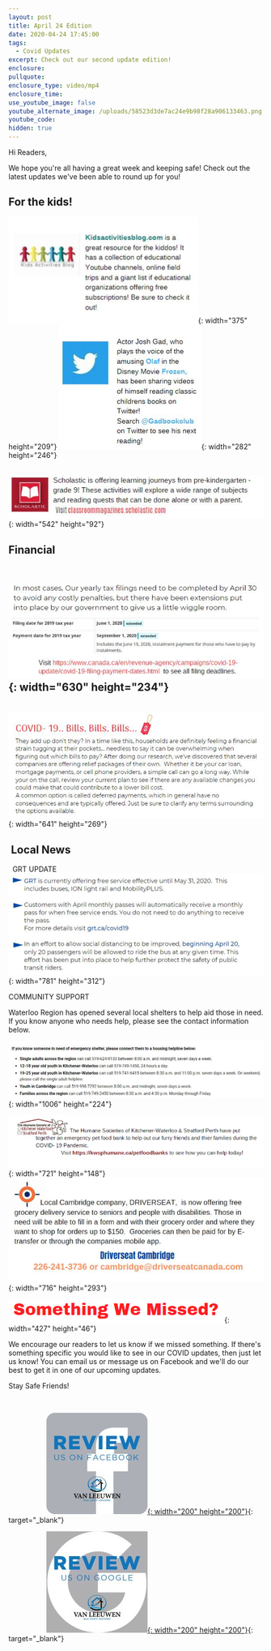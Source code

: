 ```yaml
---
layout: post
title: April 24 Edition
date: 2020-04-24 17:45:00
tags:
  - Covid Updates
excerpt: Check out our second update edition!
enclosure:
pullquote:
enclosure_type: video/mp4
enclosure_time:
use_youtube_image: false
youtube_alternate_image: /uploads/58523d3de7ac24e9b98f28a906133463.png
youtube_code:
hidden: true
---
```


Hi Readers,&nbsp;

We hope you're all having a great week and keeping safe\! Check out the latest updates we've been able to round up for you\!&nbsp;

## For the kids\!&nbsp;

![](/uploads/kab.PNG){: width="375" height="209"}&nbsp;![](/uploads/twitter.JPG){: width="282" height="246"}

&nbsp; &nbsp; &nbsp; &nbsp; &nbsp; &nbsp; &nbsp;![](/uploads/scholastic.JPG){: width="542" height="92"}

## Financial

## &nbsp; &nbsp;![](/uploads/taxes.PNG){: width="630" height="234"}

&nbsp;![](/uploads/bills-png.PNG){: width="641" height="269"}

## &nbsp;Local News &nbsp;

&nbsp; GRT UPDATE![](/uploads/grt.PNG){: width="781" height="312"}

COMMUNITY SUPPORT&nbsp;

Waterloo Region has opened several local shelters to help aid those in need. If you know anyone who needs help, please see the contact information below.&nbsp;

![](/uploads/shelter.PNG){: width="1006" height="224"}

![](/uploads/hs.PNG){: width="721" height="148"}![](/uploads/driverseat.PNG){: width="716" height="293"}

![](/uploads/missed.PNG){: width="427" height="46"}

We encourage our readers to let us know if we missed something. If there's something specific you would like to see in our COVID updates, then just let us know\! You can email us or message us on Facebook and we'll do our best to get it in one of our upcoming updates.&nbsp;

Stay Safe Friends\!&nbsp;

&nbsp;

&nbsp; &nbsp; &nbsp; &nbsp; &nbsp; &nbsp; &nbsp; &nbsp; &nbsp; &nbsp;[![](/uploads/fb-review-1.jpg){: width="200" height="200"}](https://www.facebook.com/pg/jerryvanleeuwenkw/reviews/){: target="_blank"}&nbsp; &nbsp; &nbsp; &nbsp;

&nbsp; &nbsp; &nbsp; &nbsp; &nbsp; &nbsp; &nbsp; &nbsp; &nbsp; &nbsp;[![](/uploads/g-review-1.jpg){: width="200" height="200"}](https://www.google.com/search?q=van+leeuwen+real+estate+google+review&amp;oq=van+leeuwen+real+estate+google+review&amp;aqs=chrome..69i57j33.6519j0j7&amp;sourceid=chrome&amp;ie=UTF-8#lrd=0x882b8840d04595cd:0x7cb7a6596c339e6a,1){: target="_blank"}